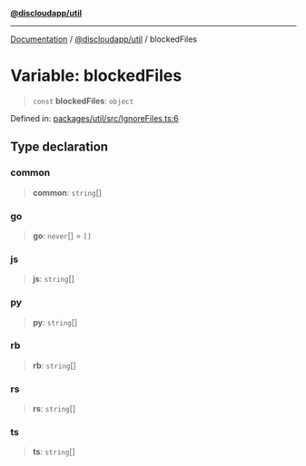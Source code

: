 [**@discloudapp/util**](../README.md)

***

[Documentation](../../../packages.md) / [@discloudapp/util](../README.md) / blockedFiles

# Variable: blockedFiles

> `const` **blockedFiles**: `object`

Defined in: [packages/util/src/IgnoreFiles.ts:6](https://github.com/discloud/discloud.app/blob/1458affc9a022eb2fc5fe37e7b3b002130b2fdad/packages/util/src/IgnoreFiles.ts#L6)

## Type declaration

### common

> **common**: `string`[]

### go

> **go**: `never`[] = `[]`

### js

> **js**: `string`[]

### py

> **py**: `string`[]

### rb

> **rb**: `string`[]

### rs

> **rs**: `string`[]

### ts

> **ts**: `string`[]
